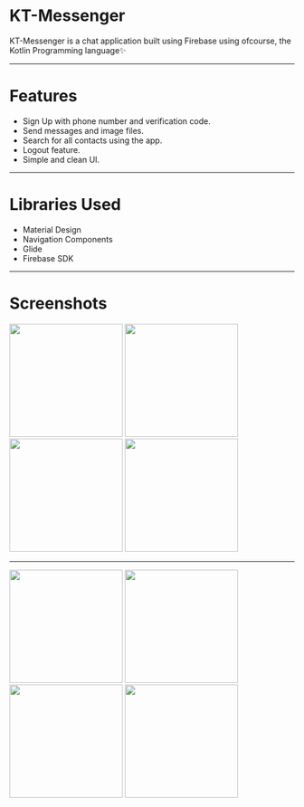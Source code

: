 # KT-Messenger

KT-Messenger is a chat application built using Firebase using ofcourse, the Kotlin Programming language✨


---
# Features 
- Sign Up with phone number and verification code.
- Send messages and image files.
- Search for all contacts using the app.
- Logout feature.
- Simple and clean UI.


---
# Libraries Used
- Material Design
- Navigation Components
- Glide
- Firebase SDK 


---
# Screenshots
<img src="https://user-images.githubusercontent.com/59373024/124237966-bddc1980-db35-11eb-8e6a-c06ff2432c28.jpg" width="200"> <img src="https://user-images.githubusercontent.com/59373024/124237975-bfa5dd00-db35-11eb-82b3-1544cb7ee672.jpg" width="200">
<img src="https://user-images.githubusercontent.com/59373024/124237978-c0d70a00-db35-11eb-9737-916ac22ac808.jpg" width="200"> <img src="https://user-images.githubusercontent.com/59373024/124239234-1d86f480-db37-11eb-90ae-de6fb323a6e2.jpg" width="200"><hr>

<img src="https://user-images.githubusercontent.com/59373024/124239238-1eb82180-db37-11eb-9fe8-03ebac552bb0.jpg" width="200"> <img src="https://user-images.githubusercontent.com/59373024/124239616-85d5d600-db37-11eb-9a76-b5d8bc18bd2b.jpg" width="200"> <img src="https://user-images.githubusercontent.com/59373024/124239864-c46b9080-db37-11eb-81d7-aad4d26ad5f3.jpg" width="200"> <img src="https://user-images.githubusercontent.com/59373024/124239972-e36a2280-db37-11eb-95e8-67f17629e8c4.jpg" width="200">


